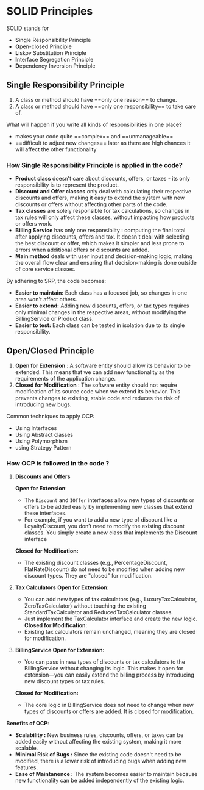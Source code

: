 # SOLID Principles

SOLID stands for
- **S**ingle Responsibility Principle
- **O**pen-closed Principle
- **L**iskov Substitution Principle
- **I**nterface Segregation Principle
- **D**ependency Inversion Principle


## Single Responsibility Principle

1. A class or method should have ==only one reason== to change.
2. A class or method should have ==only one responsibility== to take care of.

What will happen if you write all kinds of responsibilities in one place?

- makes your code quite ==complex== and ==unmanageable==
- ==difficult to adjust new changes== later as there are high chances it will affect the other functionality
   
### How Single Responsibility Principle is applied in the code?

- **Product class** doesn't care about discounts, offers, or taxes - its only responsibility is to represent the product.
- **Discount and Offer classes** only deal with calculating their respective discounts and offers, making it easy to extend the system with new discounts or offers without affecting other parts of the code.
- **Tax classes** are solely responsible for tax calculations, so changes in tax rules will only affect these classes, without impacting how products or offers work.
- **Billing Service** has only one responsiblity : computing the final total after applying discounts, offers and tax. It doesn't deal with selecting the best discount or offer, which makes it simpler and less prone to errors when additional offers or discounts are added.
- **Main method** deals with user input and decision-making logic, making the overall flow clear and ensuring that decision-making is done outside of core service classes.

By adhering to SRP, the code becomes:
- **Easier to maintain:** Each class has a focused job, so changes in one area won't affect others.
- **Easier to extend:** Adding new discounts, offers, or tax types requires only minimal changes in the respective areas, without modifying the BillingService or Product class.
- **Easier to test:** Each class can be tested in isolation due to its single responsibility.


## Open/Closed Principle

1. **Open for Extension** : A software entity should allow its behavior to be extended. This means that we can add new functionality as the requirements of the application change. 
2. **Closed for Modification** : The software entity should not require modification of its source code when we extend its behavior. This prevents changes to existing, stable code and reduces the risk of introducing new bugs.

Common techniques to apply OCP:

- Using Interfaces
- Using Abstract classes
- Using Polymorphism
- using Strategy Pattern

### How OCP is followed in the code ?

1. **Discounts and Offers**
   
   **Open for Extension**:
   - The `Discount` and `IOffer` interfaces allow new types of discounts or offers to be added easily by implementing new classes that extend these interfaces.
   - For example, if you want to add a new type of discount like a LoyaltyDiscount, you don’t need to modify the existing discount classes. You simply create a new class that implements the Discount interface
  
    **Closed for Modification:**
    - The existing discount classes (e.g., PercentageDiscount, FlatRateDiscount) do not need to be modified when adding new discount types. They are "closed" for modification.

2. **Tax Calculators**
    **Open for Extension**:
    - You can add new types of tax calculators (e.g., LuxuryTaxCalculator, ZeroTaxCalculator) without touching the existing StandardTaxCalculator and ReducedTaxCalculator classes. 
    - Just implement the TaxCalculator interface and create the new logic.
    **Closed for Modification**:
    - Existing tax calculators remain unchanged, meaning they are closed for modification.

3. **BillingService**
    **Open for Extension:**
    - You can pass in new types of discounts or tax calculators to the BillingService without changing its logic. This makes it open for extension—you can easily extend the billing process by introducing new discount types or tax rules.
    
    **Closed for Modification:**
    - The core logic in BillingService does not need to change when new types of discounts or offers are added. It is closed for modification.

**Benefits of OCP**:
- **Scalability :** New business rules, discounts, offers, or taxes can be added easily without affecting the existing system, making it more scalable.
- **Minimal Risk of Bugs :** Since the existing code doesn't need to be modified, there is a lower risk of introducing bugs when adding new features.
- **Ease of Maintanence :** The system becomes easier to maintain because new functionality can be added independently of the existing logic. 